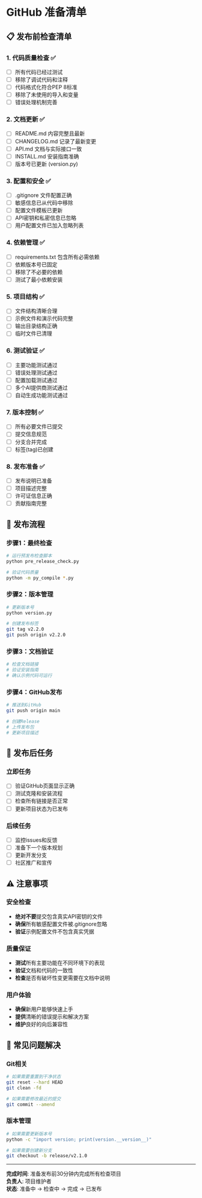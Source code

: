 # GitHub 准备清单

## 📋 发布前检查清单

### 1. 代码质量检查 ✅
- [ ] 所有代码已经过测试
- [ ] 移除了调试代码和注释
- [ ] 代码格式化符合PEP 8标准
- [ ] 移除了未使用的导入和变量
- [ ] 错误处理机制完善

### 2. 文档更新 ✅
- [ ] README.md 内容完整且最新
- [ ] CHANGELOG.md 记录了最新变更
- [ ] API.md 文档与实际接口一致
- [ ] INSTALL.md 安装指南准确
- [ ] 版本号已更新 (version.py)

### 3. 配置和安全 ✅
- [ ] .gitignore 文件配置正确
- [ ] 敏感信息已从代码中移除
- [ ] 配置文件模板已更新
- [ ] API密钥和私密信息已忽略
- [ ] 用户配置文件已加入忽略列表

### 4. 依赖管理 ✅
- [ ] requirements.txt 包含所有必需依赖
- [ ] 依赖版本号已固定
- [ ] 移除了不必要的依赖
- [ ] 测试了最小依赖安装

### 5. 项目结构 ✅
- [ ] 文件结构清晰合理
- [ ] 示例文件和演示代码完整
- [ ] 输出目录结构正确
- [ ] 临时文件已清理

### 6. 测试验证 ✅
- [ ] 主要功能测试通过
- [ ] 错误处理测试通过
- [ ] 配置加载测试通过
- [ ] 多个AI提供商测试通过
- [ ] 自动生成功能测试通过

### 7. 版本控制 ✅
- [ ] 所有必要文件已提交
- [ ] 提交信息规范
- [ ] 分支合并完成
- [ ] 标签(tag)已创建

### 8. 发布准备 ✅
- [ ] 发布说明已准备
- [ ] 项目描述完整
- [ ] 许可证信息正确
- [ ] 贡献指南完整

## 🚀 发布流程

### 步骤1：最终检查
```bash
# 运行预发布检查脚本
python pre_release_check.py

# 验证代码质量
python -m py_compile *.py
```

### 步骤2：版本管理
```bash
# 更新版本号
python version.py

# 创建发布标签
git tag v2.2.0
git push origin v2.2.0
```

### 步骤3：文档验证
```bash
# 检查文档链接
# 验证安装指南
# 确认示例代码可运行
```

### 步骤4：GitHub发布
```bash
# 推送到GitHub
git push origin main

# 创建Release
# 上传发布包
# 更新项目描述
```

## 📝 发布后任务

### 立即任务
- [ ] 验证GitHub页面显示正确
- [ ] 测试克隆和安装流程
- [ ] 检查所有链接是否正常
- [ ] 更新项目状态为已发布

### 后续任务
- [ ] 监控issues和反馈
- [ ] 准备下一个版本规划
- [ ] 更新开发分支
- [ ] 社区推广和宣传

## ⚠️ 注意事项

### 安全检查
- **绝对不要**提交包含真实API密钥的文件
- **确保**所有敏感配置文件被.gitignore忽略
- **验证**示例配置文件不包含真实凭据

### 质量保证
- **测试**所有主要功能在不同环境下的表现
- **验证**文档和代码的一致性
- **检查**是否有破坏性变更需要在文档中说明

### 用户体验
- **确保**新用户能够快速上手
- **提供**清晰的错误提示和解决方案
- **维护**良好的向后兼容性

## 🔧 常见问题解决

### Git相关
```bash
# 如果需要重置到干净状态
git reset --hard HEAD
git clean -fd

# 如果需要修改最近的提交
git commit --amend
```

### 版本管理
```bash
# 如果需要更新版本号
python -c "import version; print(version.__version__)"

# 如果需要创建新分支
git checkout -b release/v2.1.0
```

---

**完成时间**: 准备发布前30分钟内完成所有检查项目  
**负责人**: 项目维护者  
**状态**: 准备中 → 检查中 → 完成 → 已发布 